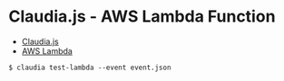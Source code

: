 # Claudia.js - AWS Lambda Function

- [Claudia.js](https://claudiajs.com/tutorials/hello-world-lambda.html)
- [AWS Lambda](http://aws.amazon.com/lambda)

```
$ claudia test-lambda --event event.json
```
